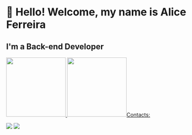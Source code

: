 # 👋 Hello! Welcome, my name is Alice Ferreira 
## I'm a Back-end Developer

<div>
  <a href="https://github.com/Malicef">
    <img height="160em" src="https://github-readme-stats.vercel.app/api/top-langs/?username=Malicef&layout=compact&langs_count=7&theme=dracula"/> <img height="160em" src="/>
 
                                                                                                                                                    </a>
</div>

## Contacts:

<div>
  
<a href="https://www.instagram.com/webmalli/" target="_blank"><img src="https://img.shields.io/badge/-Instagram-%23E4405F?style=for-the-badge&logo=instagram&logoColor=white" target="_blank"></a>
<a href="https://www.linkedin.com/in/alice-ferreira-dev/" target="_blank"><img src="https://img.shields.io/badge/-LinkedIn-%230077B5?style=for-the-badge&logo=linkedin&logoColor=white" target="_blank"></a>   
</div>

          
           






           
           
          
          
          
